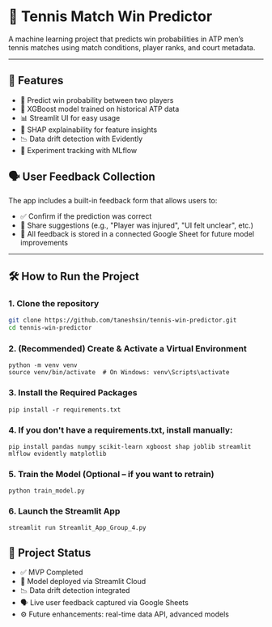 # 🎾 Tennis Match Win Predictor

A machine learning project that predicts win probabilities in ATP men’s tennis matches using match conditions, player ranks, and court metadata.

---

## 🚀 Features

- 🎯 Predict win probability between two players
- 🧠 XGBoost model trained on historical ATP data
- 📊 Streamlit UI for easy usage
- 🔬 SHAP explainability for feature insights
- 📉 Data drift detection with Evidently
- 🧪 Experiment tracking with MLflow

## 🗣️ User Feedback Collection

The app includes a built-in feedback form that allows users to:

- ✅ Confirm if the prediction was correct  
- 💬 Share suggestions (e.g., "Player was injured", "UI felt unclear", etc.)  
- 📄 All feedback is stored in a connected Google Sheet for future model improvements

---

## 🛠 How to Run the Project

### 1. Clone the repository
```bash
git clone https://github.com/taneshsin/tennis-win-predictor.git
cd tennis-win-predictor
```

### 2. (Recommended) Create & Activate a Virtual Environment
```
python -m venv venv
source venv/bin/activate  # On Windows: venv\Scripts\activate
```


### 3. Install the Required Packages
```
pip install -r requirements.txt
```

### 4. If you don't have a requirements.txt, install manually:
```
pip install pandas numpy scikit-learn xgboost shap joblib streamlit mlflow evidently matplotlib
```
### 5. Train the Model (Optional – if you want to retrain)
```
python train_model.py
```

### 6. Launch the Streamlit App
```
streamlit run Streamlit_App_Group_4.py
```


## 📌 Project Status
- ✅ MVP Completed
- 🚀 Model deployed via Streamlit Cloud
- 📉 Data drift detection integrated
- 🗣️ Live user feedback captured via Google Sheets
- ⚙️ Future enhancements: real-time data API, advanced models
